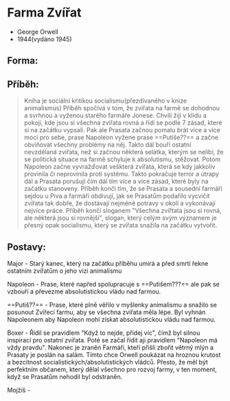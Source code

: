 # Farma Zvířat
- George Orwell
- 1944(vydáno 1945)

## Forma:

## Příběh:
> Kniha je sociální kritikou socialismu(přezdívaného v knize animalismus)
> Příběh spočívá v tom, že zvířata na farmě se dohodnou a svrhnou a vyženou starého farmáře Jonese. Chvíli žijí v klidu a pokoji, kde jsou si všechna zvířata rovná a řídí se podle 7 zásad, které si na začátku vypsali. Pak ale Prasata začnou pomalu brát více a více moci pro sebe, prase Napoleon vyžene prase ==Putiše??== a začne obviňovat všechny problémy na něj. Takto dál bouří ostatní nevzdělaná zvířata, než si začnou některá selátka, kterým se nelíbí, že se politická situace na farmě schyluje k absolutismu, stěžovat. Potom Napoleon začne vyvražďovat veškterá zvířata, která se kdy jakkoliv provinila či neprovinila proti systému. Takto pokračuje terror a útrapy dál a Prasata porušují čím dál tím více a více zásad, které byly na začátku stanoveny. Příběh končí tím, že se Prasata a sousední farmáři sejdou u Piva a farmáři obdivují, jak se Prasatům podařilo vycvičit zvířata tak dobře, že dostávají nejméně potravy v okolí a vykonávají nejvíce práce.
> Příběh končí sloganem "Všechna zvířtata jsou si rovná, ale některá jsou si rovnější", slogan, který celým svým významem je přesný opak socialismu, který se zvířata snažila na začátku vytvořit.

## Postavy:
Major - Starý kanec, který na začátku příběhu umírá a před smrtí řekne ostatním zvířatům o jeho vizi animalismu

Napoleon - Prase, které napřed spolupracuje s ==Putišem???== ale pak se vzbouří a převezme absolutistickou vládu nad farmou.

==Putiš??== - Prase, které plně věřilo v myšlenky animalismu a snažilo se posunout Zvířecí farmu, aby se všechna zvířata měla lépe. Byl vyhnán Napoleonem aby Napoleon mohl získat absolutistickou vládu nad farmou.

Boxer - Řídil se pravidlem "Když to nejde, přidej víc", čímž byl silnou inspirací pro ostatní zvířata. Poté se začal řídit aji pravidlem "Napoleon má vždy pravdu". Nakonec je zraněn Farmáři, kteří přišli zbořit větrný mlýn a Prasaty je poslán na salám. Tímto chce Orwell poukázat na hroznou krutost a bezcitnost socialistických/absolutistických vládců. Přesto, že měl být perfektním občanem, který dělal všechno pro rozvoj farmy, v ten moment, když se Prasatům nehodil byl odstraněn.

Mojžíš - 